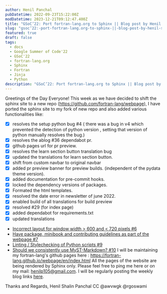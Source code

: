 ```yaml
---
author: Henil Panchal
pubDatetime: 2022-09-23T15:22:00Z
modDatetime: 2023-12-21T09:12:47.400Z
title: "GSoC’22: Port fortran-lang.org to Sphinx || Blog post by Henil Shalin Panchal || #11"
slug: "gsoc’22:-port-fortran-lang.org-to-sphinx-||-blog-post-by-henil-shalin-panchal-||- 11"
featured: true
draft: false
tags:
  - docs
  - Google Summer of Code'22
  - GSoC'22
  - fortran-lang.org
  - Sphinx
  - Fortran
  - Jinja
  - Python
description: "GSoC’22: Port fortran-lang.org to Sphinx || Blog post by Henil Shalin Panchal || #11"
---
```


Greetings of the Day Everyone!
This week as we have decided to shift the sphinx site to a new repo (https://github.com/fortran-lang/webpage), I have ported the sphinx site to my fork of new repo and also added various functionalities like:

- [x] resolves the setup python bug #4 ( there was a bug in v4 which prevented the detection of python version , setting that version of python manually resolves the bug.)
- [x] resolves the ablog #36 dependabot pr.
- [x] github pages url for pr preview.
- [x] resolves the learn section button translation bug
- [x] updated the translations for learn section button.
- [x] shift from custom navbar to original navbar
- [x] added pr preview banner for preview builds. (independent of the pydata theme version).
- [x] added documentation for pre-commit hooks.
- [x] locked the dependency versions of packages.
- [x] Formated the html templates.
- [x] resolved the date error in newsletter of june 2022.
- [x] enabled build of all translations for build preview
- [x] resolved #29 (for index page)
- [x] added dependabot for requirements.txt
- [x] updated translations

* [Incorrect layout for window width > 600 and < 720 pixels #6](https://github.com/fortran-lang/webpage/issues/6)
* [Have package, minibook and contributing guidelines as part of the webpage #7](https://github.com/fortran-lang/webpage/issues/7)
* [Linting / Stylechecking of Python scripts #9](https://github.com/fortran-lang/webpage/issues/9)
* [Should we consistently use MyST-Markdown? #10](https://github.com/fortran-lang/webpage/issues/10)
  I will be maintaining my fortran-lang's github pages here : https://fortran-lang.github.io/webpage/en/index.html
  All the pages of the website are being rendered by Sphinx only.
  Please feel free to ping me here or on my mail: [henilp105@gmail.com](mailto:henilp105@gmail.com).
  I will be regularly posting the weekly blog links [here](https://docs.google.com/document/d/1Et-2JPlnA9SAssSnmzkYeXQ1ExXqBI5tcdBQhuqvilE/edit?usp=sharing).

Thanks and Regards,
Henil Shalin Panchal
CC @awvwgk @rgoswami
